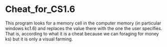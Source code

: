 # Cheat_for_CS1.6

This program looks for a memory cell in the computer memory (in particular windows kc1.6) and replaces the value there with the one the user specifies. That is, according to what it is a cheat because we can foraging for money ks) but it is only a visual farming.
